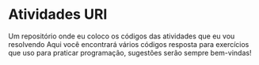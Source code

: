 # Atividades URI
 Um repositório onde eu coloco os códigos das atividades que eu vou resolvendo
 Aqui você encontrará vários códigos resposta para exercícios que uso para praticar programação, sugestões serão sempre bem-vindas!
